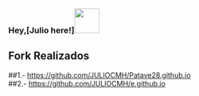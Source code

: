 ### Hey,[Julio here!]<img src="https://media.giphy.com/media/hvRJCLFzcasrR4ia7z/giphy.gif" width="50px">


## Fork Realizados

##1.- https://github.com/JULIOCMH/Patave28.github.io
</br>
##2.- https://github.com/JULIOCMH/e.github.io
